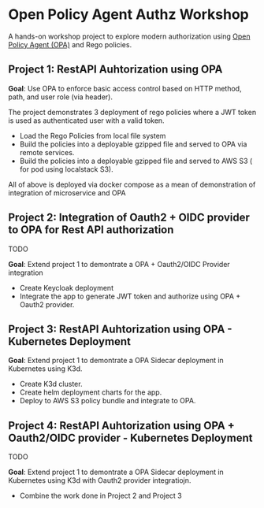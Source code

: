 # Open Policy Agent Authz Workshop

A hands-on workshop project to explore modern authorization using [Open Policy Agent (OPA)](https://www.openpolicyagent.org/) and Rego policies.

## Project 1: RestAPI Auhtorization using OPA

**Goal**: Use OPA to enforce basic access control based on HTTP method, path, and user role (via header).

The project demonstrates 3 deployment of rego policies where a JWT token is used as authenticated user with a valid token.

- Load the Rego Policies from local file system
- Build the policies into a deployable gzipped file and served to OPA via remote services.
- Build the policies into a deployable gzipped file and served to AWS S3 ( for pod using localstack S3).

All of above is deployed via docker compose as a mean of demonstration of integration of microservice and OPA

## Project 2: Integration of Oauth2 + OIDC provider to OPA for Rest API authorization

TODO

**Goal**: Extend project 1 to demontrate a OPA + Oauth2/OIDC Provider integration

- Create Keycloak deployment
- Integrate the app to generate JWT token and authorize using OPA + Oauth2 provider.


## Project 3: RestAPI Auhtorization using OPA - Kubernetes Deployment

**Goal**: Extend project 1 to demontrate a OPA Sidecar deployment in Kubernetes using K3d.

- Create K3d cluster.
- Create helm deployment charts for the app.
- Deploy to AWS S3 policy bundle and integrate to OPA.


## Project 4: RestAPI Auhtorization using OPA  + Oauth2/OIDC provider - Kubernetes Deployment

TODO

**Goal**: Extend project 1 to demontrate a OPA Sidecar deployment in Kubernetes using K3d with Oauth2 provider integratiojn.

- Combine the work done in Project 2 and Project 3

